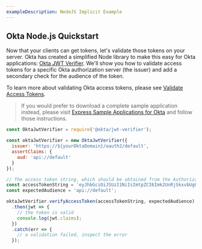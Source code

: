 ```yaml
---
exampleDescription: NodeJS Implicit Example
---
```


## Okta Node.js Quickstart

Now that your clients can get tokens, let's validate those tokens on your server. Okta has created a simplified Node library to make this easy for Okta applications: [Okta JWT Verifier](https://www.npmjs.com/package/@okta/jwt-verifier). We'll show you how to validate access tokens for a specific Okta authorization server (the issuer) and add a secondary check for the audience of the token.

To learn more about validating Okta access tokens, please see [Validate Access Tokens](/docs/guides/validate-access-tokens/).

> If you would prefer to download a complete sample application instead, please visit [Express Sample Applications for Okta][] and follow those instructions.

<DomainAdminWarning />

```javascript
const OktaJwtVerifier = require('@okta/jwt-verifier');

const oktaJwtVerifier = new OktaJwtVerifier({
  issuer: 'https://${yourOktaDomain}/oauth2/default',
  assertClaims: {
    aud: 'api://default'
  }
});

// The access token string, which should be obtained from the Authorization header on the request to your server
const accessTokenString = 'eyJhbGciOiJSUzI1NiIsImtpZCI6Imk2UnRjSkxvbUg0e...';
const expectedAudience = 'api://default';

oktaJwtVerifier.verifyAccessToken(accessTokenString, expectedAudience)
  .then(jwt => {
    // the token is valid
    console.log(jwt.claims);
  })
  .catch(err => {
    // a validation failed, inspect the error
  });
```
[Express Sample Applications for Okta]: https://github.com/okta/samples-nodejs-express-4
